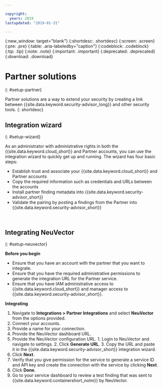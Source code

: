 ```yaml
---

copyright:
  years: 2019
lastupdated: "2019-01-31"

---
```


{:new_window: target="blank"}
{:shortdesc: .shortdesc}
{:screen: .screen}
{:pre: .pre}
{:table: .aria-labeledby="caption"}
{:codeblock: .codeblock}
{:tip: .tip}
{:note: .note}
{:important: .important}
{:deprecated: .deprecated}
{:download: .download}

# Partner solutions
{: #setup-partner}

Partner solutions are a way to extend your security by creating a link between {{site.data.keyword.security-advisor_long}} and other security tools.
{: shortdesc}

## Integration wizard
{: #setup-wizard}

As an administrator with administrative rights in both the {{site.data.keyword.cloud_short}} and Partner accounts, you can use the integration wizard to quickly get up and running. The wizard has four basic steps:

* Establish trust and associate your {{site.data.keyword.cloud_short}} and Partner accounts
* Copy the required information such as credentials and URLs between the accounts
* Install partner finding metadata into {{site.data.keyword.security-advisor_short}}
* Validate the pairing by posting a findings from the Partner into {{site.data.keyword.security-advisor_short}}

</br>

## Integrating NeuVector
{: #setup-neuvector}

**Before you begin**

* Ensure that you have an account with the partner that you want to integrate.
* Ensure that you have the required administrative permissions to generate the integration URL for the Partner service.
* Ensure that you have IAM administrative access to {{site.data.keyword.cloud_short}} and manager access to {{site.data.keyword.security-advisor_short}}.

**Integrating**

1. Navigate to **Integrations > Partner Integrations** and select **NeuVector** from the options provided.
2. Connect your accounts.
  1. Provide a name for your connection.
  2. Provide the NeuVector dashboard URL.
  3. Provide the NeuVector configuration URL.
    1. Login to NeuVector and navigate to settings.
    2. Click **Generate URL**.
    3. Copy the URL and paste it in the {{site.data.keyword.security-advisor_short}} integration wizard.
  4. Click **Next**.
3. Verify that you give permission for the service to generate a service ID and API key and create the connection with the service by clicking **Next**.
4. Click **Done**.
5. Go to your service dashboard to review a test finding that was sent to {{site.data.keyword.containershort_notm}} by NeuVector.


